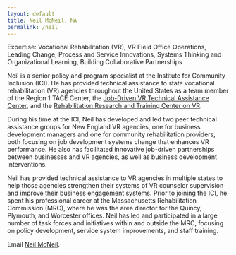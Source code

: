 ```yaml
---
layout: default
title: Neil McNeil, MA
permalink: /neil
---
```

<!--<img src="/imgs/russ.jpg" alt="Russ Thelin" class="float-left padding-right">-->


Expertise: Vocational Rehabilitation (VR), VR Field Office Operations, Leading Change, Process and Service Innovations, Systems Thinking and Organizational Learning, Building Collaborative Partnerships

Neil is a senior policy and program specialist at the Institute for Community Inclusion (ICI). He has provided technical assistance to state vocational rehabilitation (VR) agencies throughout the United States as a team member of the Region 1 TACE Center, the <a href="https://www.explorevr.org/content/job-driven-vocational-rehabilitation-technical-assistance-center-jd-vrtac-forum-vr-business">Job-Driven VR Technical Assistance Center</a>, and the <a href="http://www.vr-rrtc.org/">Rehabilitation Research and Training Center on VR</a>. 

During his time at the ICI, Neil has developed and led two peer technical assistance groups for New England VR agencies, one for business development managers and one for community rehabilitation providers, both focusing on job development systems change that enhances VR performance. He also has facilitated innovative job-driven partnerships between businesses and VR agencies, as well as business development interventions.

Neil has provided technical assistance to VR agencies in multiple states to help those agencies strengthen their systems of VR counselor supervision and improve their business engagement systems. Prior to joining the ICI, he spent his professional career at the Massachusetts Rehabilitation Commission (MRC), where he was the area director for the Quincy, Plymouth, and Worcester offices. Neil has led and participated in a large number of task forces and initiatives within and outside the MRC, focusing on policy development, service system improvements, and staff training. 

Email <a href="mailto:neil.mcneil@umb.edu">Neil McNeil</a>. 
